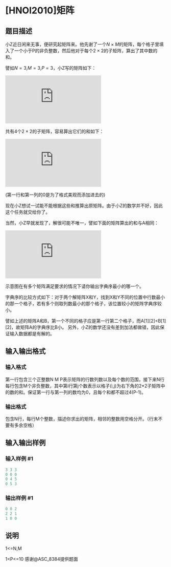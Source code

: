 # [HNOI2010]矩阵

## 题目描述

小Z近日闲来无事，便研究起矩阵来。他先谢了一个$N\times M$的矩阵，每个格子里填入了一个小于P的非负整数，然后他对于每个$2\times 2$的子矩阵，算出了其中数的和。

譬如$N=3$,$M=3$,$P=3$，小Z写的矩阵如下：

![](http://latex.codecogs.com/gif.latex?A%3D%5Cbegin%7Bpmatrix%7D%200%261%262%5C%5C%201%262%260%5C%5C%202%260%261%20%5Cend%7Bpmatrix%7D)

共有4个$2\times 2$的子矩阵，容易算出它们的和如下：

![](http://latex.codecogs.com/gif.latex?S%3D%5Cbegin%7Bpmatrix%7D%200%260%260%5C%5C%200%264%265%5C%5C%200%265%263%20%5Cend%7Bpmatrix%7D)

(第一行和第一列的0是为了格式美观而添加进去的)

现在小Z想试一试能不能根据这些和推算出原矩阵。由于小Z的数学并不好，因此这个任务就交给你了。

当然，小Z早就发现了，解很可能不唯一，譬如下面的矩阵算出的和与A相同：

![](http://latex.codecogs.com/gif.latex?B%3D%5Cbegin%7Bpmatrix%7D%200%262%261%5C%5C%200%262%260%5C%5C%202%261%260%20%5Cend%7Bpmatrix%7D)

示意图在有多个矩阵满足要求的情况下请你输出字典序最小的哪一个。

字典序的比较方式如下：对于两个解矩阵X和Y，找到X和Y不同的位置中行数最小的那一个格子，若有多个则取列数最小的那个格子，该位置较小的矩阵字典序较小。

譬如上述的矩阵A和B，第一个不同的格子应是第一行第二个格子，而A[1][2]<B[1][2]，故矩阵A的字典序比B小。 另外，小Z的数学还没有差到加法都做错，因此保证输入数据都是有解的。 

## 输入输出格式

### 输入格式

第一行包含三个正整数N M P表示矩阵的行数列数以及每个数的范围，接下来N行每行包含M个非负整数，其中第i行第j个数表示以格子(i,j)为右下角的2\*2子矩阵中的数的和。保证第一行与第一列的数均为0，且每个和都不超过4(P-1)。

### 输出格式

包含N行，每行M个整数，描述你求出的矩阵，相邻的整数用空格分开。（行末不要有多余空格）

## 输入输出样例

### 输入样例 #1

```cpp
3 3 3
0 0 0
0 4 5
0 5 3
```


### 输出样例 #1

```cpp
0 0 2
2 2 1
1 0 0
```


## 说明

1<=N,M

1<P<=10 感谢@ASC\_8384提供题面 

